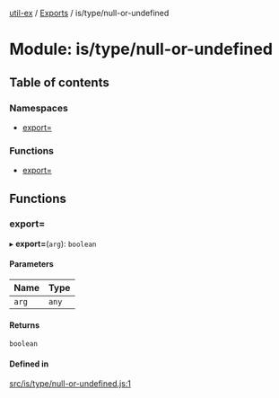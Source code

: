 [util-ex](../README.md) / [Exports](../modules.md) / is/type/null-or-undefined

# Module: is/type/null-or-undefined

## Table of contents

### Namespaces

- [export&#x3D;](is_type_null_or_undefined.export_.md)

### Functions

- [export&#x3D;](is_type_null_or_undefined.md#export&#x3D;)

## Functions

### export&#x3D;

▸ **export=**(`arg`): `boolean`

#### Parameters

| Name | Type |
| :------ | :------ |
| `arg` | `any` |

#### Returns

`boolean`

#### Defined in

[src/is/type/null-or-undefined.js:1](https://github.com/snowyu/util-ex.js/blob/f71e464/src/is/type/null-or-undefined.js#L1)
